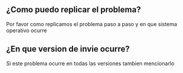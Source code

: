 ## ¿Como puedo replicar el problema?
Por favor como replicamos el problema paso a paso y en que sistema operativo ocurre
## ¿En que version de invie ocurre?
Si este problema ocurre en todas las versiones tambien mencionarlo
